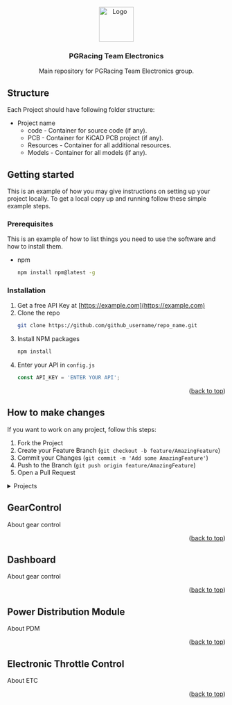 
<div id="top"></div>

<!-- PROJECT LOGO -->
<br />
<div align="center">
  <a href="https://github.com/patwitt/PGRacingElectronics">
    <img src="images/logo.png" alt="Logo" width="80" height="80">
  </a>

<h3 align="center">PGRacing Team Electronics</h3>
  
  <p align="center">
    Main repository for PGRacing Team Electronics group.
  </p>
</div>

## Structure
Each Project should have following folder structure:
- Project name
  - code - Container for source code (if any).
  - PCB - Container for KiCAD PCB project (if any).
  - Resources - Container for all additional resources.
  - Models - Container for all models (if any).

## Getting started

This is an example of how you may give instructions on setting up your project locally.
To get a local copy up and running follow these simple example steps.

### Prerequisites

This is an example of how to list things you need to use the software and how to install them.
* npm
  ```sh
  npm install npm@latest -g
  ```

### Installation

1. Get a free API Key at [https://example.com](https://example.com)
2. Clone the repo
   ```sh
   git clone https://github.com/github_username/repo_name.git
   ```
3. Install NPM packages
   ```sh
   npm install
   ```
4. Enter your API in `config.js`
   ```js
   const API_KEY = 'ENTER YOUR API';
   ```

<p align="right">(<a href="#top">back to top</a>)</p>

## How to make changes
If you want to work on any project, follow this steps:
1. Fork the Project
2. Create your Feature Branch (`git checkout -b feature/AmazingFeature`)
3. Commit your Changes (`git commit -m 'Add some AmazingFeature'`)
4. Push to the Branch (`git push origin feature/AmazingFeature`)
5. Open a Pull Request

<!-- TABLE OF CONTENTS -->
<details>
  <summary>Projects</summary>
  <ol>
    <li><a href="#GearControl">Gear Control</a></li>
    <li><a href="#Dashboard">Dashboard</a></li>
    <li><a href="#PDM">Power Distribution Module</a></li>
    <li><a href="#ETC">Electronic Throttle Control</a></li>
  </ol>
</details>

<!-- Gear Control Project -->
## GearControl
About gear control
<p align="right">(<a href="#top">back to top</a>)</p>

<!-- Dashboard Project -->
## Dashboard
About gear control
<p align="right">(<a href="#top">back to top</a>)</p>

<!-- Dashboard Project -->
## Power Distribution Module
About PDM
<p align="right">(<a href="#top">back to top</a>)</p>

<!-- Dashboard Project -->
## Electronic Throttle Control
About ETC
<p align="right">(<a href="#top">back to top</a>)</p>
